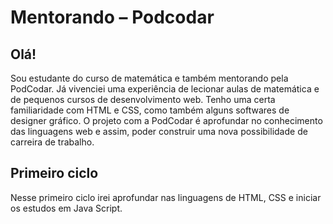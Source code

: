 # Mentorando – Podcodar

## Olá!

Sou estudante do curso de matemática e também mentorando pela PodCodar. Já vivenciei uma experiência de lecionar aulas de matemática e de pequenos cursos de desenvolvimento web. Tenho uma certa familiaridade com HTML e CSS, como também alguns softwares de designer gráfico. O projeto com a PodCodar é aprofundar no conhecimento das linguagens web e assim, poder construir uma nova possibilidade de carreira de trabalho.

## Primeiro ciclo

Nesse primeiro ciclo irei aprofundar nas linguagens de  HTML, CSS e iniciar os estudos em Java Script.


